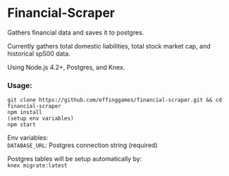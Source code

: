 Financial-Scraper
=================
Gathers financial data and saves it to postgres.   

Currently gathers total domestic liabilities, total stock market cap, and historical sp500 data.   

Using Node.js 4.2+, Postgres, and Knex.   

### Usage:

```
git clone https://github.com/effinggames/financial-scraper.git && cd financial-scraper
npm install
(setup env variables)
npm start
```

Env variables:   
`DATABASE_URL`: Postgres connection string (required)   

Postgres tables will be setup automatically by:   
`knex migrate:latest`   
